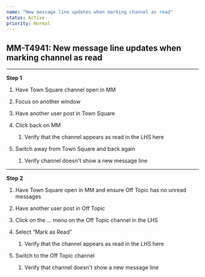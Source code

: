 ```yaml
---
name: "New message line updates when marking channel as read"
status: Active
priority: Normal
---
```


## MM-T4941: New message line updates when marking channel as read

---

**Step 1**

1. Have Town Square channel open in MM

2. Focus on another window

3. Have another user post in Town Square

4. Click back on MM

   1. Verify that the channel appears as read in the LHS here

5. Switch away from Town Square and back again

   1. Verify channel doesn't show a new message line

---

**Step 2**

1. Have Town Square open in MM and ensure Off Topic has no unread messages

2. Have another user post in Off Topic

3. Click on the … menu on the Off Topic channel in the LHS

4. Select “Mark as Read”

   1. Verify that the channel appears as read in the LHS here

5. Switch to the Off Topic channel

   1. Verify that channel doesn't show a new message line
